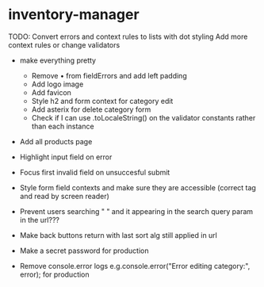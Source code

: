 # inventory-manager

TODO:
Convert errors and context rules to lists with dot styling
Add more context rules or change validators

- make everything pretty

  - Remove • from fieldErrors and add left padding
  - Add logo image
  - Add favicon
  - Style h2 and form context for category edit
  - Add asterix for delete category form
  - Check if I can use .toLocaleString() on the validator constants rather than each instance

- Add all products page

- Highlight input field on error
- Focus first invalid field on unsuccesful submit

- Style form field contexts and make sure they are accessible (correct tag and read by screen reader)

- Prevent users searching " " and it appearing in the search query param in the url???

- Make back buttons return with last sort alg still applied in url

- Make a secret password for production
- Remove console.error logs e.g.console.error("Error editing category:", error); for production
